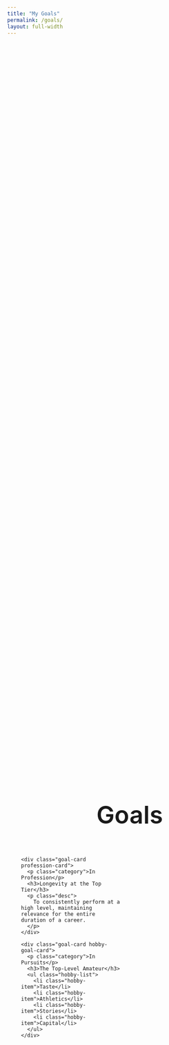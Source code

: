 ```yaml
---
title: "My Goals"
permalink: /goals/
layout: full-width
---
```


<style>
/* --- goals.md Final Page Styles --- */
.goals-page-wrapper {
  min-height: 100vh;
  width: 100%;
  padding: 2rem 2rem 5rem;
  display: flex;
  align-items: center;
  justify-content: center;
  flex-direction: column; /* 자식 요소들을 세로로 쌓도록 변경 */
}
.page-main-title {
  font-size: 4em; /* 제목 폰트 크기 */
  font-weight: 600; /* 폰트 굵기 */
  margin-top: 0;
  margin-bottom: 3rem; /* 카드와의 간격 */
  text-align: center;
}
.goals-grid {
  display: grid;
  grid-template-columns: 1fr 1fr; /* 2-column grid */
  gap: 2rem;
  width: 100%;
  max-width: 1280px;
}
.goal-card {
  border-radius: 20px;
  padding: 3rem;
  min-height: 450px;
}

/* --- Profession Card Style --- */
.profession-card {
  background-color: #f5f5f7;
}
.goal-card .category {
  font-size: 1.1em;
  font-weight: 600;
  color: #888;
  margin-bottom: 2rem;
}
.goal-card h3 {
  font-size: 3em;
  font-weight: 700;
  margin: 0;
  line-height: 1.2;
}
.goal-card .desc {
  font-size: 1.3em;
  color: #555;
  margin-top: 1rem;
  max-width: 450px;
}

/* --- Hobby Card Style --- */
.hobby-goal-card {
  background-color: #fff;
  border: 1px solid #ebebeb;
}
.hobby-list {
  list-style: none;
  padding: 0;
  margin-top: 1.5rem;
  display: flex;
  flex-wrap: wrap;
  gap: 0.8rem;
}
.hobby-item {
  background-color: #f5f5f7;
  padding: 0.5rem 1rem;
  border-radius: 8px;
  font-size: 1.1em;
  font-weight: 600;
}

/* --- Responsive Adjustments --- */
@media (max-width: 900px) {
  .goals-grid {
    grid-template-columns: 1fr;
  }
  .goal-card {
    min-height: auto;
  }
  .page-main-title {
    font-size: 3em;
  }
}
</style>

<div class="goals-page-wrapper">

  <h2 class="page-main-title">Goals</h2>

  <div class="goals-grid">

    <div class="goal-card profession-card">
      <p class="category">In Profession</p>
      <h3>Longevity at the Top Tier</h3>
      <p class="desc">
        To consistently perform at a high level, maintaining relevance for the entire duration of a career.
      </p>
    </div>

    <div class="goal-card hobby-goal-card">
      <p class="category">In Pursuits</p>
      <h3>The Top-Level Amateur</h3>
      <ul class="hobby-list">
        <li class="hobby-item">Taste</li>
        <li class="hobby-item">Athletics</li>
        <li class="hobby-item">Stories</li>
        <li class="hobby-item">Capital</li>
      </ul>
    </div>

  </div>
</div>